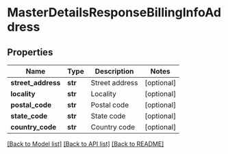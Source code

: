 # MasterDetailsResponseBillingInfoAddress

## Properties
Name | Type | Description | Notes
------------ | ------------- | ------------- | -------------
**street_address** | **str** | Street address | [optional] 
**locality** | **str** | Locality | [optional] 
**postal_code** | **str** | Postal code | [optional] 
**state_code** | **str** | State code | [optional] 
**country_code** | **str** | Country code | [optional] 

[[Back to Model list]](../README.md#documentation-for-models) [[Back to API list]](../README.md#documentation-for-api-endpoints) [[Back to README]](../README.md)


